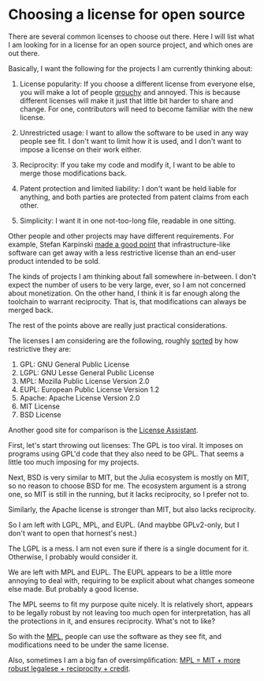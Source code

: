 # Choosing a license for open source

There are several common licenses to choose out there. Here I will list what I
am looking for in a license for an open source project, and which ones are out
there.

Basically, I want the following for the projects I am currently thinking about:

 1. License popularity: If you choose a different license from everyone
    else, you will make a lot of people
    [grouchy](https://discourse.julialang.org/t/package-license/7109/4) and
    annoyed. This is because different licenses will make it just that
    little bit harder to share and change. For one, contributors will need
    to become familiar with the new license.

 2. Unrestricted usage: I want to allow the software to be used in any way
    people see fit. I don't want to limit how it is used, and I don't want
    to impose a license on their work either.

 3. Reciprocity: If you take my code and modify it, I want to be able to
    merge those modifications back.

 4. Patent protection and limited liability: I don't want be held liable for
    anything, and both parties are protected from patent claims from each
    other.

 5. Simplicity: I want it in one not-too-long file, readable in one sitting.

Other people and other projects may have different requirements. For example,
Stefan Karpinski [made a good
point](https://discourse.julialang.org/t/package-license/7109/15) that
infrastructure-like software can get away with a less restrictive license than
an end-user product intended to be sold.

The kinds of projects I am thinking about fall somewhere in-between. I don't
expect the number of users to be very large, ever, so I am not concerned about
monetization. On the other hand, I think it is far enough along the toolchain
to warrant reciprocity. That is, that modifications can always be merged back.

The rest of the points above are really just practical considerations.

The licenses I am considering are the following, roughly
[sorted](https://choosealicense.com/licenses/) by how restrictive they are:

 1. GPL: GNU General Public License
 3. LGPL: GNU Lesse General Public License
 4. MPL: Mozilla Public License Version 2.0
 5. EUPL: European Public License Version 1.2
 6. Apache: Apache License Version 2.0
 7. MIT License
 8. BSD License

Another good site for comparison is the [License
Assistant](https://joinup.ec.europa.eu/collection/eupl/joinup-licensing-assistant-jla).

First, let's start throwing out licenses: The GPL is too viral. It imposes on
programs using GPL'd code that they also need to be GPL. That seems a little
too much imposing for my projects.

Next, BSD is very similar to MIT, but the Julia ecosystem is mostly on MIT, so
no reason to choose BSD for me. The ecosystem argument is a strong one, so MIT
is still in the running, but it lacks reciprocity, so I prefer not to.

Similarly, the Apache license is stronger than MIT, but also lacks reciprocity.

So I am left with LGPL, MPL, and EUPL. (And maybbe GPLv2-only, but I don't want
to open that hornest's nest.)

The LGPL is a mess. I am not even sure if there is a single document for it.
Otherwise, I probably would consider it.

We are left with MPL and EUPL. The EUPL appears to be a little more annoying to
deal with, requiring to be explicit about what changes someone else made. But
probably a good license.

The MPL seems to fit my purpose quite nicely. It is relatively short, appears
to be legally robust by not leaving too much open for interpretation, has all
the protections in it, and ensures reciprocity. What's not to like?

So with the [MPL](https://www.mozilla.org/en-US/MPL/), people can use the
software as they see fit, and modifications need to be under the same license.

Also, sometimes I am a big fan of oversimplification:
[MPL = MIT + more robust legalese + reciprocity +
credit](https://discourse.julialang.org/t/package-licenses-contemplations-and-considerations/117922/9).
